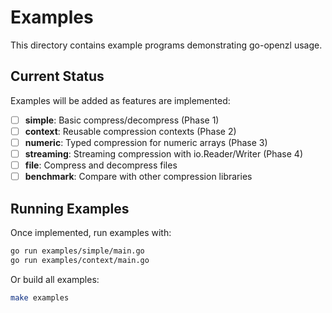 # Examples

This directory contains example programs demonstrating go-openzl usage.

## Current Status

Examples will be added as features are implemented:

- [ ] **simple**: Basic compress/decompress (Phase 1)
- [ ] **context**: Reusable compression contexts (Phase 2)
- [ ] **numeric**: Typed compression for numeric arrays (Phase 3)
- [ ] **streaming**: Streaming compression with io.Reader/Writer (Phase 4)
- [ ] **file**: Compress and decompress files
- [ ] **benchmark**: Compare with other compression libraries

## Running Examples

Once implemented, run examples with:

```bash
go run examples/simple/main.go
go run examples/context/main.go
```

Or build all examples:

```bash
make examples
```
